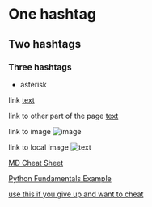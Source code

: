 # One hashtag
## Two hashtags
### Three hashtags
* asterisk

link [text](website.url)

link to other part of the page [text](#two-hashtags)

link to image ![image](website.url)

link to local image ![text](images/picture.png)

[MD Cheat Sheet](https://docs.github.com/en/github/writing-on-github/getting-started-with-writing-and-formatting-on-github/basic-writing-and-formatting-syntax)

[Python Fundamentals Example](https://github.com/byui-cse/cse212-course/tree/master/python_fundamentals)

[use this if you give up and want to cheat](https://crouton.net/)
